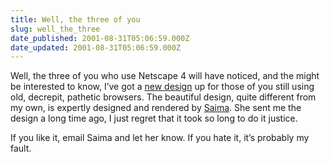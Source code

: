 ```yaml
---
title: Well, the three of you
slug: well_the_three
date_published: 2001-08-31T05:06:59.000Z
date_updated: 2001-08-31T05:06:59.000Z
---
```


Well, the three of you who use Netscape 4 will have noticed, and the might be interested to know, I’ve got a [new design](ns4.php) up for those of you still using old, decrepit, pathetic browsers. The beautiful design, quite different from my own, is expertly designed and rendered by [Saima](http://www.saimasays.com). She sent me the design a long time ago, I just regret that it took so long to do it justice.

If you like it, email Saima and let her know. If you hate it, it’s probably my fault.
